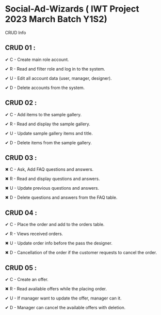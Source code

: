 # Social-Ad-Wizards ( IWT Project 2023 March Batch Y1S2)

CRUD Info

## CRUD 01 :

✔   C - Create main role account.

✔   R - Read and filter role and log in to the system.

✔   U - Edit all account data (user, manager, designer).

✔   D - Delete accounts from the system.

## CRUD 02 :

✔   C - Add items to the sample gallery.

✔   R - Read and display the sample gallery.

✔   U - Update sample gallery items and title.

✔   D - Delete items from the sample gallery.

## CRUD 03 :

✖   C - Ask, Add FAQ questions and answers.

✖   R - Read and display questions and answers.

✖   U - Update previous questions and answers.

✖   D - Delete questions and answers from the FAQ table.

## CRUD 04 :

✔   C - Place the order and add to the orders table.

✔   R - Views received orders.

✖   U - Update order info before the pass the designer.

✖   D - Cancellation of the order if the customer requests to cancel the order.

## CRUD 05 :

✔   C - Create an offer.

✖   R - Read available offers while the placing order.

✔   U - If manager want to update the offer, manager can it.

✔   D - Manager can cancel the available offers with deletion.
